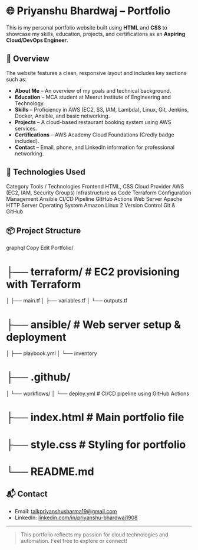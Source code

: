 # 🌐 Priyanshu Bhardwaj – Portfolio

This is my personal portfolio website built using **HTML** and **CSS** to showcase my skills, education, projects, and certifications as an **Aspiring Cloud/DevOps Engineer**.

## 📄 Overview

The website features a clean, responsive layout and includes key sections such as:

- **About Me** – An overview of my goals and technical background.
- **Education** – MCA student at Meerut Institute of Engineering and Technology.
- **Skills** – Proficiency in AWS (EC2, S3, IAM, Lambda), Linux, Git, Jenkins, Docker, Ansible, and basic networking.
- **Projects** – A cloud-based restaurant booking system using AWS services.
- **Certifications** – AWS Academy Cloud Foundations (Credly badge included).
- **Contact** – Email, phone, and LinkedIn information for professional networking.

## 🚀 Technologies Used

Category	Tools / Technologies
Frontend	HTML, CSS
Cloud Provider	AWS (EC2, IAM, Security Groups)
Infrastructure as Code	Terraform
Configuration Management	Ansible
CI/CD Pipeline	GitHub Actions
Web Server	Apache HTTP Server
Operating System	Amazon Linux 2
Version Control	Git & GitHub

## 📦 Project Structure

graphql
Copy
Edit
Portfolio/
# ├── terraform/               # EC2 provisioning with Terraform
│   ├── main.tf
│   ├── variables.tf
│   └── outputs.tf

# ├── ansible/                 # Web server setup & deployment
│   ├── playbook.yml
│   └── inventory

# ├── .github/
│   └── workflows/
│       └── deploy.yml       # CI/CD pipeline using GitHub Actions

# ├── index.html               # Main portfolio file

# ├── style.css                # Styling for portfolio

# └── README.md

## 📬 Contact

- Email: [talkpriyanshusharma19@gmail.com](mailto:talkpriyanshusharma19@gmail.com)  
- LinkedIn: [linkedin.com/in/priyanshu-bhardwaj1908](https://www.linkedin.com/in/priyanshu-bhardwaj1908)

---

> This portfolio reflects my passion for cloud technologies and automation. Feel free to explore or connect!


